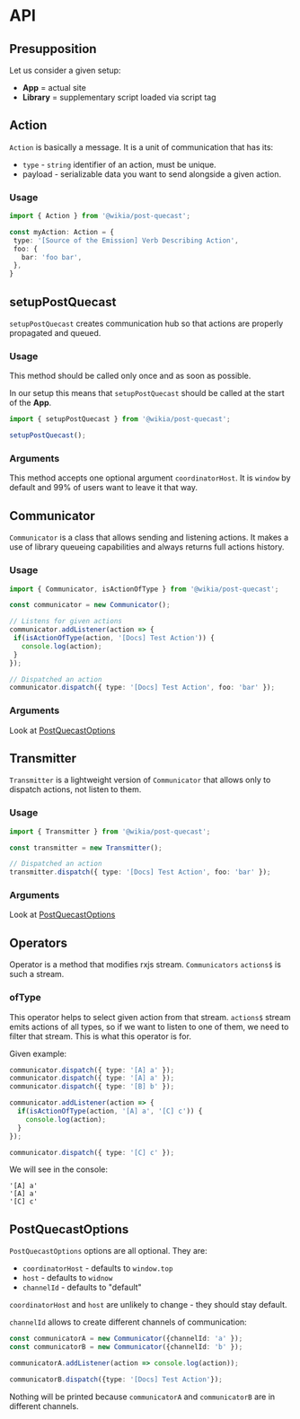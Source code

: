 # API

## Presupposition

Let us consider a given setup:

- __App__ = actual site
- __Library__ = supplementary script loaded via script tag

## Action

`Action` is basically a message. It is a unit of communication that has its:
 
 - `type` - `string` identifier of an action, must be unique.
 - payload - serializable data you want to send alongside a given action.
 
### Usage
 
 ```typescript
import { Action } from '@wikia/post-quecast';

const myAction: Action = {
  type: '[Source of the Emission] Verb Describing Action',
  foo: {
    bar: 'foo bar',
  },
}
```
 

## setupPostQuecast

`setupPostQuecast` creates communication hub so that actions are properly propagated and queued.

### Usage

This method should be called only once and as soon as possible.

In our setup this means that `setupPostQuecast` should be called at the start of the __App__.

```typescript
import { setupPostQuecast } from '@wikia/post-quecast';

setupPostQuecast();
```

### Arguments

This method accepts one optional argument `coordinatorHost`. It is `window` by default and 99% of users want to leave it that way.

## Communicator

`Communicator` is a class that allows sending and listening actions.
It makes a use of library queueing capabilities and always returns full actions history.

### Usage
 
 ```typescript
import { Communicator, isActionOfType } from '@wikia/post-quecast';

const communicator = new Communicator();

// Listens for given actions
communicator.addListener(action => {
  if(isActionOfType(action, '[Docs] Test Action')) {
    console.log(action);
  }
});

// Dispatched an action
communicator.dispatch({ type: '[Docs] Test Action', foo: 'bar' });
```

### Arguments

Look at [PostQuecastOptions](#postquecastoptions)

## Transmitter

`Transmitter` is a lightweight version of `Communicator` that allows only to dispatch actions, not listen to them.

### Usage
 
 ```typescript
import { Transmitter } from '@wikia/post-quecast';

const transmitter = new Transmitter();

// Dispatched an action
transmitter.dispatch({ type: '[Docs] Test Action', foo: 'bar' });
```

### Arguments

Look at [PostQuecastOptions](#postquecastoptions)

## Operators

Operator is a method that modifies rxjs stream. `Communicators` `actions$` is such a stream.

### ofType

This operator helps to select given action from that stream. 
`actions$` stream emits actions of all types, so if we want to listen to one of them, we need to filter that stream.
This is what this operator is for.

Given example:

```typescript
communicator.dispatch({ type: '[A] a' });
communicator.dispatch({ type: '[A] a' });
communicator.dispatch({ type: '[B] b' });

communicator.addListener(action => {
  if(isActionOfType(action, '[A] a', '[C] c')) {
    console.log(action);
  }
});

communicator.dispatch({ type: '[C] c' });
```

We will see in the console: 
```
'[A] a'
'[A] a'
'[C] c'
```

## PostQuecastOptions

`PostQuecastOptions` options are all optional. They are:

- `coordinatorHost` - defaults to `window.top`
- `host` - defaults to `widnow`
- `channelId` - defaults to "default"

`coordinatorHost` and `host` are unlikely to change - they should stay default.

`channelId` allows to create different channels of communication:

```typescript
const communicatorA = new Communicator({channelId: 'a' });
const communicatorB = new Communicator({channelId: 'b' });

communicatorA.addListener(action => console.log(action));

communicatorB.dispatch({type: '[Docs] Test Action'});
```

Nothing will be printed because `communicatorA` and `communicatorB` are in different channels.
